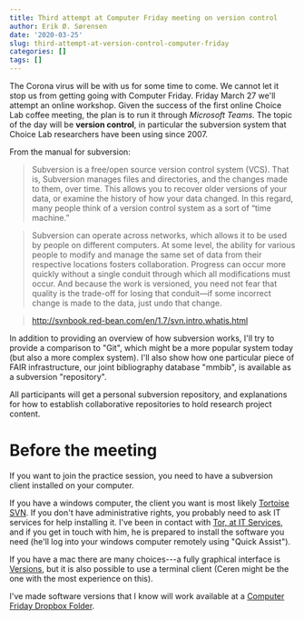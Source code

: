 ```yaml
---
title: Third attempt at Computer Friday meeting on version control
author: Erik Ø. Sørensen
date: '2020-03-25'
slug: third-attempt-at-version-control-computer-friday
categories: []
tags: []
---
```


The Corona virus will be with us for some time to come. We cannot let it stop us 
from getting going with Computer Friday. Friday March 27 we'll attempt an online
workshop. Given the success of the first online Choice Lab coffee meeting, 
the plan is to run it through *Microsoft Teams*. 
The topic of the day will be **version control**, in particular the 
subversion system that Choice Lab researchers have been using since 2007. 

From the manual for subversion: 

> Subversion is a free/open source version control system (VCS). That is, Subversion manages files and directories, and the changes made to them, over time. This allows you to recover older versions of your data, or examine the history of how your data changed. In this regard, many people think of a version control system as a sort of “time machine.”

> Subversion can operate across networks, which allows it to be used by people on different computers. At some level, the ability for various people to modify and manage the same set of data from their respective locations fosters collaboration. Progress can occur more quickly without a single conduit through which all modifications must occur. And because the work is versioned, you need not fear that quality is the trade-off for losing that conduit—if some incorrect change is made to the data, just undo that change.

> http://svnbook.red-bean.com/en/1.7/svn.intro.whatis.html


In addition to providing an overview of how subversion works, I'll try to provide
a comparison to "Git", which might be a more popular system today (but also a more complex system). 
I'll also show how one particular piece of FAIR infrastructure, our joint bibliography database
"mmbib", is available as a subversion "repository". 

All participants will get a personal subversion repository, and explanations for how to establish
collaborative repositories to hold research project content.

# Before the meeting
If you want to join the practice session, you need to have a subversion client installed
on your computer. 

If you have a windows computer, the client you want is most likely 
[Tortoise SVN](https://tortoisesvn.net/). If you don't have administrative rights, 
you probably need to ask IT services for help installing it. I've been in contact with
[Tor, at IT Services](https://www.nhh.no/ansatte/tor-christian-nitter-steen/), 
and if you get in touch with him, he is prepared to install the software you need (he'll
log into your windows computer remotely using "Quick Assist"). 

If you have a mac there are many choices---a fully
graphical interface is [Versions](https://versionsapp.com/), but it is also possible to use
a terminal client (Ceren might be the one with the most experience on this).

I've made software versions that I know will work available at a 
[Computer Friday Dropbox Folder](https://www.dropbox.com/sh/8to4a8ujw35h9jk/AACFuSFLUAqzzoAs1oql3ujGa?dl=0). 
